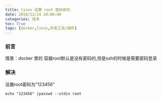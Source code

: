 ```yaml
---
title: linux 设置 root 密码命令
date: 2018/12/24 20:00:00
categories: 技术
toc: True
tags: [docker,linux,开发工具/插件]
---
```


### 前言
情景：docker 里的 容器root默认是没有密码的,但是ssh的时候是需要密码登录

### 解决
设置root密码为"123456"
```shell
echo "123456" |passwd --stdin root
```
